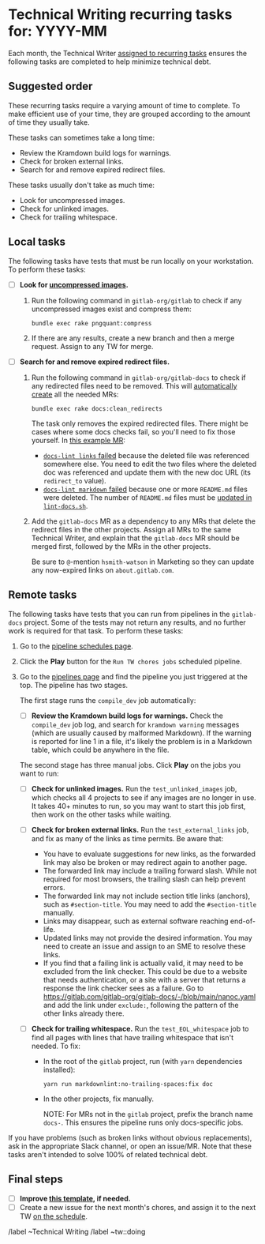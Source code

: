 # Technical Writing recurring tasks for: YYYY-MM

Each month, the Technical Writer [assigned to recurring tasks](https://about.gitlab.com/handbook/engineering/ux/technical-writing/#regularly-scheduled-tasks)
ensures the following tasks are completed to help minimize technical debt.

## Suggested order

These recurring tasks require a varying amount of time to complete. To make efficient use of your time, they are grouped according to the amount of time they usually take.

These tasks can sometimes take a long time:

- Review the Kramdown build logs for warnings.
- Check for broken external links.
- Search for and remove expired redirect files.

These tasks usually don't take as much time:

- Look for uncompressed images.
- Check for unlinked images.
- Check for trailing whitespace.

## Local tasks

The following tasks have tests that must be run locally on your workstation. To perform these tasks:

- [ ] **Look for [uncompressed images](https://docs.gitlab.com/ce/development/documentation/styleguide/index.html#compress-images).**

  1. Run the following command in `gitlab-org/gitlab` to check if any uncompressed images exist
     and compress them:

     ```shell
     bundle exec rake pngquant:compress
     ```

  1. If there are any results, create a new branch and then a merge request.
     Assign to any TW for merge.

- [ ] **Search for and remove expired redirect files.**

  1. Run the following command in `gitlab-org/gitlab-docs` to check if any redirected
     files need to be removed. This will
     [automatically create](https://gitlab.com/gitlab-org/gitlab-docs/-/blob/main/doc/raketasks.md#clean-up-redirects)
     all the needed MRs:

     ```shell
     bundle exec rake docs:clean_redirects
     ```

     The task only removes the expired redirected files. There might be cases
     where some docs checks fail, so you'll need to fix those yourself.
     In [this example MR](https://gitlab.com/gitlab-org/gitlab/-/merge_requests/68139):
     - [`docs-lint links` failed](https://gitlab.com/gitlab-org/gitlab/-/jobs/1501259729)
       because the deleted file was referenced somewhere else. You need to edit
       the two files where the deleted doc was referenced and update them with the
       new doc URL (its `redirect_to` value).
     - [`docs-lint markdown` failed](https://gitlab.com/gitlab-org/gitlab/-/jobs/1501259728)
       because one or more `README.md` files were deleted. The number of `README.md` files must
       be [updated in `lint-docs.sh`](https://gitlab.com/gitlab-org/gitlab/-/blob/4280e2f335ca4d425d607826fffce080381abe4c/scripts/lint-doc.sh#L70).
  1. Add the `gitlab-docs` MR as a dependency to any MRs that delete the redirect files
     in the other projects. Assign all MRs to the same Technical Writer, and explain that the
     `gitlab-docs` MR should be merged first, followed by the MRs in the other projects.

     Be sure to `@`-mention `hsmith-watson` in Marketing so they can update any now-expired links on
     `about.gitlab.com`.

## Remote tasks

The following tasks have tests that you can run from pipelines in the `gitlab-docs` project.
Some of the tests may not return any results, and no further work is required for that
task. To perform these tasks:

1. Go to the [pipeline schedules page](https://gitlab.com/gitlab-org/gitlab-docs/-/pipeline_schedules).
1. Click the **Play** button for the `Run TW chores jobs` scheduled pipeline.
1. Go to the [pipelines page](https://gitlab.com/gitlab-org/gitlab-docs/-/pipelines)
   and find the pipeline you just triggered at the top. The pipeline has two stages.
   
   The first stage runs the `compile_dev` job automatically:

   - [ ] **Review the Kramdown build logs for warnings.** Check the `compile_dev`
     job log, and search for `kramdown warning` messages (which are usually caused
     by malformed Markdown). If the warning is reported for line 1 in a file, it's
     likely the problem is in a Markdown table, which could be anywhere in the file.

   The second stage has three manual jobs. Click **Play** on the jobs you want to run:

   - [ ] **Check for unlinked images.** Run the `test_unlinked_images` job, which checks
     all 4 projects to see if any images are no longer in use. It takes 40+ minutes
     to run, so you may want to start this job first, then work on the other tasks
     while waiting.
   - [ ] **Check for broken external links.** Run the `test_external_links` job,
     and fix as many of the links as time permits. Be aware that:
     - You have to evaluate suggestions for new links, as the forwarded link may also
       be broken or may redirect again to another page.
     - The forwarded link may include a trailing forward slash. While not required
       for most browsers, the trailing slash can help prevent errors.
     - The forwarded link may not include section title links (anchors), such as
       `#section-title`. You may need to add the `#section-title` manually.
     - Links may disappear, such as external software reaching end-of-life.
     - Updated links may not provide the desired information. You may need to
       create an issue and assign to an SME to resolve these links.
     - If you find that a failing link is actually valid, it may need to be excluded
       from the link checker. This could be due to a website that needs authentication,
       or a site with a server that returns a response the link checker sees as a failure.
       Go to <https://gitlab.com/gitlab-org/gitlab-docs/-/blob/main/nanoc.yaml>
       and add the link under `exclude:`, following the pattern of the other links
       already there.
   - [ ] **Check for trailing whitespace.** Run the `test_EOL_whitespace` job to
     find all pages with lines that have trailing whitespace that isn't needed. To fix:

     - In the root of the `gitlab` project, run (with `yarn` dependencies installed):

       ```shell
       yarn run markdownlint:no-trailing-spaces:fix doc
       ```

     - In the other projects, fix manually.

       NOTE:
       For MRs not in the `gitlab` project, prefix the branch name `docs-`. This ensures the pipeline
       runs only docs-specific jobs.

If you have problems (such as broken links without obvious replacements), ask in the appropriate
Slack channel, or open an issue/MR. Note that these tasks aren't intended to solve 100% of related
technical debt.

## Final steps

- [ ] **Improve [this template](https://gitlab.com/gitlab-org/technical-writing/-/blob/main/.gitlab/issue_templates/tw-monthly-tasks.md), if needed.**
- [ ] Create a new issue for the next month's chores, and assign it to the next TW
  [on the schedule](https://about.gitlab.com/handbook/engineering/ux/technical-writing/#regularly-scheduled-tasks).

/label ~Technical Writing
/label ~tw::doing
